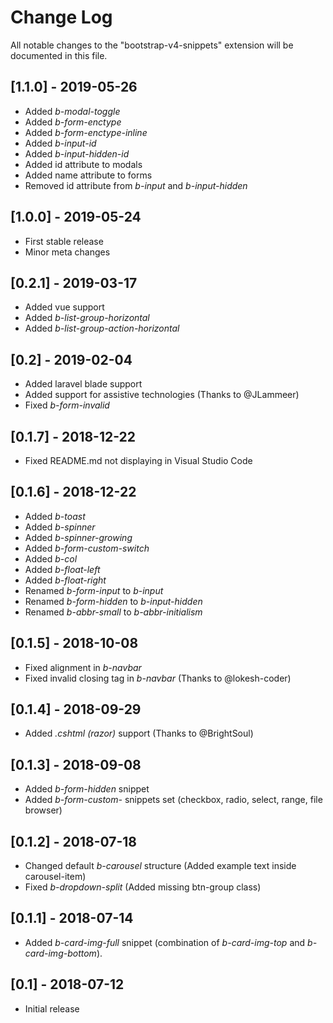 # Change Log
All notable changes to the "bootstrap-v4-snippets" extension will be documented in this file.

## [1.1.0] - 2019-05-26
- Added *b-modal-toggle*
- Added *b-form-enctype*
- Added *b-form-enctype-inline*
- Added *b-input-id*
- Added *b-input-hidden-id*
- Added id attribute to modals
- Added name attribute to forms
- Removed id attribute from *b-input* and *b-input-hidden*

## [1.0.0] - 2019-05-24
- First stable release
- Minor meta changes

## [0.2.1] - 2019-03-17
- Added vue support
- Added *b-list-group-horizontal*
- Added *b-list-group-action-horizontal*

## [0.2] - 2019-02-04
- Added laravel blade support
- Added support for assistive technologies (Thanks to @JLammeer)
- Fixed *b-form-invalid*

## [0.1.7] - 2018-12-22
- Fixed README.md not displaying in Visual Studio Code

## [0.1.6] - 2018-12-22
- Added *b-toast*
- Added *b-spinner*
- Added *b-spinner-growing*
- Added *b-form-custom-switch*
- Added *b-col*
- Added *b-float-left*
- Added *b-float-right*
- Renamed *b-form-input* to *b-input*
- Renamed *b-form-hidden* to *b-input-hidden*
- Renamed *b-abbr-small* to *b-abbr-initialism*

## [0.1.5] - 2018-10-08
- Fixed alignment in *b-navbar*
- Fixed invalid closing tag in *b-navbar* (Thanks to @lokesh-coder)

## [0.1.4] - 2018-09-29
- Added *.cshtml (razor)* support (Thanks to @BrightSoul)

## [0.1.3] - 2018-09-08
- Added *b-form-hidden* snippet
- Added *b-form-custom-* snippets set (checkbox, radio, select, range, file browser)

## [0.1.2] - 2018-07-18
- Changed default *b-carousel* structure (Added example text inside carousel-item)
- Fixed *b-dropdown-split* (Added missing btn-group class)

## [0.1.1] - 2018-07-14
- Added *b-card-img-full* snippet (combination of *b-card-img-top* and *b-card-img-bottom*).

## [0.1] - 2018-07-12
- Initial release